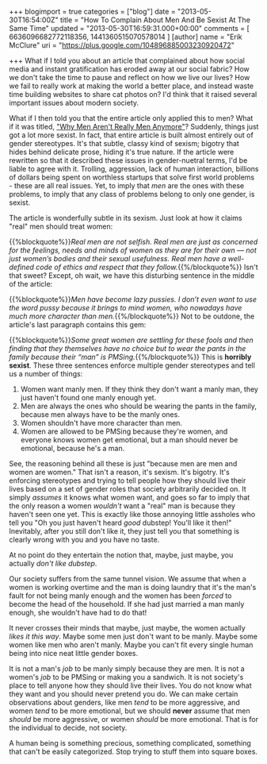 +++
blogimport = true
categories = ["blog"]
date = "2013-05-30T16:54:00Z"
title = "How To Complain About Men And Be Sexist At The Same Time"
updated = "2013-05-30T16:59:31.000+00:00"
comments = [ 6636096682772118356, 1441360515070578014 ]
[author]
name = "Erik McClure"
uri = "https://plus.google.com/104896885003230920472"

+++
What if I told you about an article that complained about how social media and instant gratification has eroded away at our social fabric? How we don't take the time to pause and reflect on how we live our lives? How we fail to really work at making the world a better place, and instead waste time building websites to share cat photos on? I'd think that it raised several important issues about modern society.

What if I then told you that the entire article only applied this to men? What if it was titled, ["Why Men Aren't Really Men Anymore"](http://elitedaily.com/life/culture/why-men-arent-really-men-anymore/)? Suddenly, things just got a lot more sexist. In fact, that entire article is built almost entirely out of gender stereotypes. It's that subtle, classy kind of sexism; bigotry that hides behind delicate prose, hiding it's true nature. If the article were rewritten so that it described these issues in gender-nuetral terms, I'd be liable to agree with it. Trolling, aggression, lack of human interaction, billions of dollars being spent on worthless startups that solve first world problems - these are all real issues. Yet, to imply that *men* are the ones with these problems, to imply that any class of problems belong to only one gender, is sexist.

The article is wonderfully subtle in its sexism. Just look at how it claims "real" men should treat women:

{{%blockquote%}}*Real men are not selfish. Real men are just as concerned for the feelings, needs and minds of women as they are for their own — not just women’s bodies and their sexual usefulness. Real men have a well-defined code of ethics and respect that they follow.*{{%/blockquote%}}
Isn't that sweet? Except, oh wait, we have this disturbing sentence in the middle of the article:

{{%blockquote%}}*Men have become lazy pussies. I don’t even want to use the word pussy because it brings to mind women, who nowadays have much more character than men.*{{%/blockquote%}}
Not to be outdone, the article's last paragraph contains this gem:

{{%blockquote%}}*Some great women are settling for these fools and then finding that they themselves have no choice but to wear the pants in the family because their “man” is PMSing.*{{%/blockquote%}}
This is **horribly sexist**. These three sentences enforce multiple gender stereotypes and tell us a number of things:

  1. Women want manly men. If they think they don't want a manly man, they just haven't found one manly enough yet.
  1. Men are always the ones who should be wearing the pants in the family, because men always have to be the manly ones.
  1. Women shouldn't have more character than men.
  1. Women are allowed to be PMSing because they're women, and everyone knows women get emotional, but a man should never be emotional, because he's a man.

See, the reasoning behind all these is just "because men are men and women are women." That isn't a reason, it's sexism. It's bigotry. It's enforcing stereotypes and trying to tell people how they should live their lives based on a set of gender roles that society arbitrarily decided on. It simply *assumes* it knows what women want, and goes so far to imply that the only reason a women *wouldn't* want a "real" man is because they haven't seen one yet. This is exactly like those annoying little assholes who tell you "Oh you just haven't heard *good* dubstep! You'll like it then!" Inevitably, after you still don't like it, they just tell you that something is clearly wrong with you and you have no taste.

At no point do they entertain the notion that, maybe, just maybe, you actually *don't like dubstep*.

Our society suffers from the same tunnel vision. We assume that when a women is working overtime and the man is doing laundry that it's the man's fault for not being manly enough and the women has been *forced* to become the head of the household. If she had just married a man manly enough, she wouldn't have had to do that!

It never crosses their minds that maybe, just maybe, the women actually *likes it this way*. Maybe some men just don't want to be manly. Maybe some women like men who aren't manly. Maybe you can't fit every single human being into nice neat little gender boxes. 

It is not a man's *job* to be manly simply because they are men. It is not a women's *job* to be PMSing or making you a sandwich. It is not society's place to tell anyone how they should live their lives. You do not know what they want and you should never pretend you do. We can make certain observations about genders, like men *tend* to be more aggressive, and women *tend* to be more emotional, but we should **never** assume that men *should* be more aggressive, or women *should* be more emotional. That is for the individual to decide, not society.

A human being is something precious, something complicated, something that can't be easily categorized. Stop trying to stuff them into square boxes.
